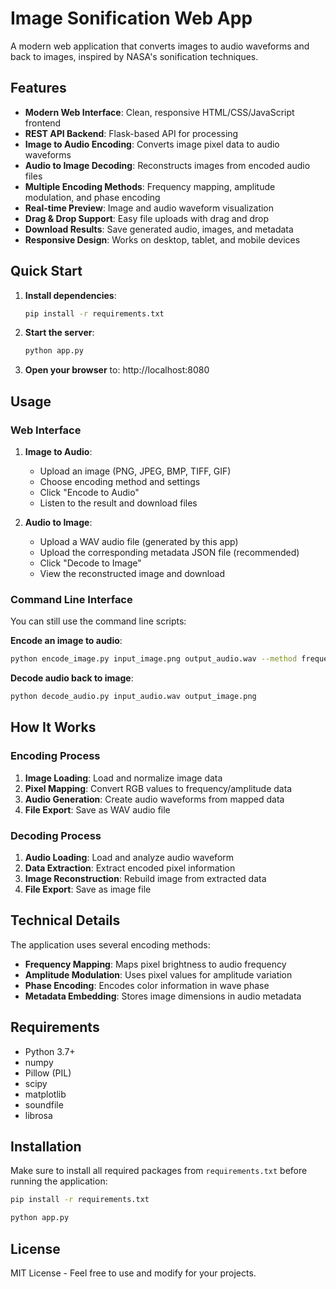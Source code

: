 # Image Sonification Web App

A modern web application that converts images to audio waveforms and back to images, inspired by NASA's sonification techniques.

## Features

- **Modern Web Interface**: Clean, responsive HTML/CSS/JavaScript frontend
- **REST API Backend**: Flask-based API for processing
- **Image to Audio Encoding**: Converts image pixel data to audio waveforms
- **Audio to Image Decoding**: Reconstructs images from encoded audio files
- **Multiple Encoding Methods**: Frequency mapping, amplitude modulation, and phase encoding
- **Real-time Preview**: Image and audio waveform visualization
- **Drag & Drop Support**: Easy file uploads with drag and drop
- **Download Results**: Save generated audio, images, and metadata
- **Responsive Design**: Works on desktop, tablet, and mobile devices

## Quick Start
1. **Install dependencies**:
   ```bash
   pip install -r requirements.txt
   ```

2. **Start the server**:
   ```bash
   python app.py
   ```

3. **Open your browser** to: http://localhost:8080

## Usage

### Web Interface

1. **Image to Audio**:
   - Upload an image (PNG, JPEG, BMP, TIFF, GIF)
   - Choose encoding method and settings
   - Click "Encode to Audio"
   - Listen to the result and download files

2. **Audio to Image**:
   - Upload a WAV audio file (generated by this app)
   - Upload the corresponding metadata JSON file (recommended)
   - Click "Decode to Image"
   - View the reconstructed image and download

### Command Line Interface

You can still use the command line scripts:

**Encode an image to audio**:
```bash
python encode_image.py input_image.png output_audio.wav --method frequency --duration 10
```

**Decode audio back to image**:
```bash
python decode_audio.py input_audio.wav output_image.png
```

## How It Works

### Encoding Process
1. **Image Loading**: Load and normalize image data
2. **Pixel Mapping**: Convert RGB values to frequency/amplitude data
3. **Audio Generation**: Create audio waveforms from mapped data
4. **File Export**: Save as WAV audio file

### Decoding Process
1. **Audio Loading**: Load and analyze audio waveform
2. **Data Extraction**: Extract encoded pixel information
3. **Image Reconstruction**: Rebuild image from extracted data
4. **File Export**: Save as image file

## Technical Details

The application uses several encoding methods:
- **Frequency Mapping**: Maps pixel brightness to audio frequency
- **Amplitude Modulation**: Uses pixel values for amplitude variation
- **Phase Encoding**: Encodes color information in wave phase
- **Metadata Embedding**: Stores image dimensions in audio metadata

## Requirements

- Python 3.7+
- numpy
- Pillow (PIL)
- scipy
- matplotlib
- soundfile
- librosa

## Installation
Make sure to install all required packages from `requirements.txt` before running the application:



```bash
pip install -r requirements.txt
```

```bash
python app.py
```

## License

MIT License - Feel free to use and modify for your projects.
